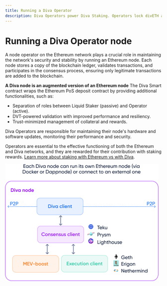 ```yaml
---
title: Running a Diva Operator
description: Diva Operators power Diva Staking. Operators lock divETH and run nodes to generate operator rewards in addition to their staking rewards.
---
```


# Running a Diva Operator node

A node operator on the Ethereum network plays a crucial role in maintaining the network's security and stability by running an Ethereum node. Each node stores a copy of the blockchain ledger, validates transactions, and participates in the consensus process, ensuring only legitimate transactions are added to the blockchain.

**A Diva node is an augmented version of an Ethereum node** The Diva Smart contract wraps the Ethereum PoS deposit contract by providing additional functionalities, such as:

- Separation of roles between Liquid Staker (passive) and Operator (active).
- DVT-powered validation with improved performance and resiliency.
- Trust-minimized management of collateral and rewards.

Diva Operators are responsible for maintaining their node's hardware and software updates, monitoring their performance and security.

Operators are essential to the effective functioning of both the Ethereum and Diva networks, and they are rewarded for their contribution with staking rewards. [Learn more about staking with Ethereum vs with Diva](solo-staking).


<div style={{textAlign: 'center'}}>

![Diva node architecture](img/how-to-run-node.png)
</div>

